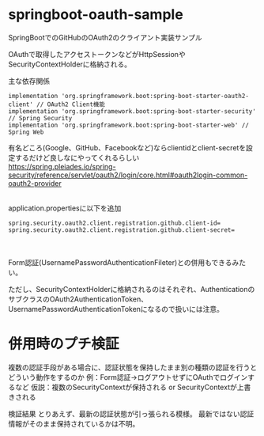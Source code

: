 # springboot-oauth-sample
SpringBootでのGitHubのOAuth2のクライアント実装サンプル

OAuthで取得したアクセストークンなどがHttpSessionやSecurityContextHolderに格納される。

主な依存関係
```
implementation 'org.springframework.boot:spring-boot-starter-oauth2-client' // OAuth2 Client機能
implementation 'org.springframework.boot:spring-boot-starter-security' // Spring Security
implementation 'org.springframework.boot:spring-boot-starter-web' // Spring Web
```

有名どころ(Google、GitHub、Facebookなど)ならclientidとclient-secretを設定するだけど良しなにやってくれるらしい<br>
https://spring.pleiades.io/spring-security/reference/servlet/oauth2/login/core.html#oauth2login-common-oauth2-provider
<br>
<br>

application.propertiesに以下を追加
```
spring.security.oauth2.client.registration.github.client-id=
spring.security.oauth2.client.registration.github.client-secret=
```
<br>
<br>
Form認証(UsernamePasswordAuthenticationFileter)との併用もできるみたい。 

ただし、SecurityContextHolderに格納されるのはそれぞれ、AuthenticationのサブクラスのOAuth2AuthenticationToken、UsernamePasswordAuthenticationTokenになるので扱いには注意。

# 併用時のプチ検証
複数の認証手段がある場合に、認証状態を保持したまま別の種類の認証を行うとどういう動作をするのか
例：Form認証→ログアウトせずにOAuthでログインするなど
仮説：複数のSecurityContextが保持される or SecurityContextが上書きされる

検証結果
とりあえず、最新の認証状態が引っ張られる模様。
最新ではない認証情報がそのまま保持されているかは不明。

